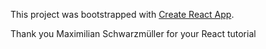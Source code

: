 This project was bootstrapped with [Create React App](https://github.com/facebook/create-react-app).

Thank you Maximilian Schwarzmüller for your React tutorial
